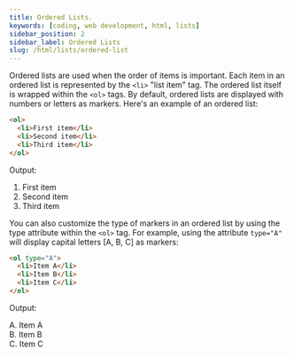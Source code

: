 ```yaml
---
title: Ordered Lists.
keywords: [coding, web development, html, lists]
sidebar_position: 2
sidebar_label: Ordered Lists
slug: /html/lists/ordered-list
---
```


Ordered lists are used when the order of items is important. Each item in an ordered list is represented by the ```<li>``` "list item" tag. The ordered list itself is wrapped within the ```<ol>``` tags. By default, ordered lists are displayed with numbers or letters as markers. Here's an example of an ordered list:

```html
<ol>
  <li>First item</li>
  <li>Second item</li>
  <li>Third item</li>
</ol>
```
Output:
1. First item
2. Second item
3. Third item

You can also customize the type of markers in an ordered list by using the type attribute within the ```<ol>``` tag. For example, using the attribute ```type="A"``` will display capital letters [A, B, C] as markers:

```html
<ol type="A">
  <li>Item A</li>
  <li>Item B</li>
  <li>Item C</li>
</ol>
```
Output:

A. Item A  <br/>
B. Item B <br/>
C. Item C